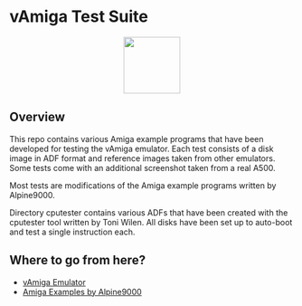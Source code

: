# vAmiga Test Suite

<p align="center">
  <img src="http://www.dirkwhoffmann.de/vAMIGA/pics/vats1.png" height="100">
</p>

## Overview

This repo contains various Amiga example programs that have been developed for testing the vAmiga emulator. Each test consists of a disk image in ADF format and reference images taken from other emulators. Some tests come with an additional screenshot taken from a real A500. 

Most tests are modifications of the Amiga example programs written by Alpine9000.

Directory cputester contains various ADFs that have been created with the cputester tool written by Toni Wilen. All disks have been set up to auto-boot and test a single instruction each. 

## Where to go from here?

- [vAmiga Emulator](https://github.com/dirkwhoffmann/vAmiga)
- [Amiga Examples by Alpine9000](https://github.com/alpine9000/amiga_examples)
